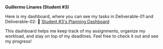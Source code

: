 **Guillermo Linares (Student #3)**

Here is my dashboard, where you can see my tasks in Deliverable-01 and Deliverable-02:
🔗 [Student #3's Planning Dashboard](https://github.com/users/javpalgon/projects/1/views/11)

This dashboard helps me keep track of my assignments, organize my workload, and stay on top of my deadlines. Feel free to check it out and see my progress!
